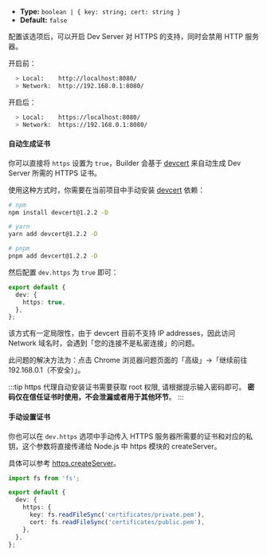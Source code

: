 - **Type:** `boolean | { key: string; cert: string }`
- **Default:** `false`

配置该选项后，可以开启 Dev Server 对 HTTPS 的支持，同时会禁用 HTTP 服务器。

开启前：

```bash
  > Local:    http://localhost:8080/
  > Network:  http://192.168.0.1:8080/
```

开启后：

```bash
  > Local:    https://localhost:8080/
  > Network:  https://192.168.0.1:8080/
```

#### 自动生成证书

你可以直接将 `https` 设置为 `true`，Builder 会基于 [devcert](https://github.com/davewasmer/devcert) 来自动生成 Dev Server 所需的 HTTPS 证书。

使用这种方式时，你需要在当前项目中手动安装 [devcert](https://github.com/davewasmer/devcert) 依赖：

```bash
# npm
npm install devcert@1.2.2 -D

# yarn
yarn add devcert@1.2.2 -D

# pnpm
pnpm add devcert@1.2.2 -D
```

然后配置 `dev.https` 为 `true` 即可：

```ts
export default {
  dev: {
    https: true,
  },
};
```

该方式有一定局限性，由于 devcert 目前不支持 IP addresses，因此访问 Network 域名时，会遇到「您的连接不是私密连接」的问题。

此问题的解决方法为：点击 Chrome 浏览器问题页面的「高级」->「继续前往 192.168.0.1（不安全）」。

:::tip
https 代理自动安装证书需要获取 root 权限, 请根据提示输入密码即可。 **密码仅在信任证书时使用，不会泄漏或者用于其他环节**。
:::

#### 手动设置证书

你也可以在 `dev.https` 选项中手动传入 HTTPS 服务器所需要的证书和对应的私钥，这个参数将直接传递给 Node.js 中 https 模块的 createServer。

具体可以参考 [https.createServer](https://nodejs.org/api/https.html#https_https_createserver_options_requestlistener)。

```ts
import fs from 'fs';

export default {
  dev: {
    https: {
      key: fs.readFileSync('certificates/private.pem'),
      cert: fs.readFileSync('certificates/public.pem'),
    },
  },
};
```

